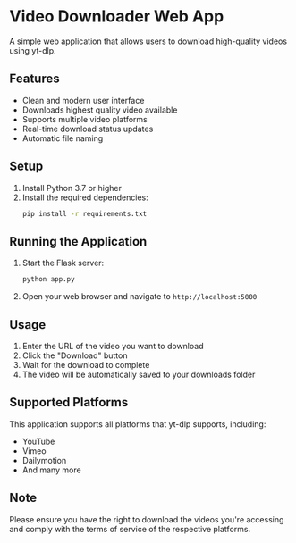 # Video Downloader Web App

A simple web application that allows users to download high-quality videos using yt-dlp.

## Features

- Clean and modern user interface
- Downloads highest quality video available
- Supports multiple video platforms
- Real-time download status updates
- Automatic file naming

## Setup

1. Install Python 3.7 or higher
2. Install the required dependencies:
   ```bash
   pip install -r requirements.txt
   ```

## Running the Application

1. Start the Flask server:
   ```bash
   python app.py
   ```
2. Open your web browser and navigate to `http://localhost:5000`

## Usage

1. Enter the URL of the video you want to download
2. Click the "Download" button
3. Wait for the download to complete
4. The video will be automatically saved to your downloads folder

## Supported Platforms

This application supports all platforms that yt-dlp supports, including:
- YouTube
- Vimeo
- Dailymotion
- And many more

## Note

Please ensure you have the right to download the videos you're accessing and comply with the terms of service of the respective platforms. 